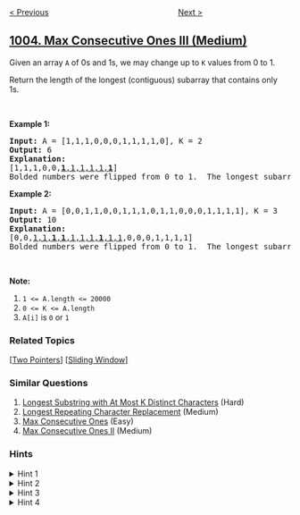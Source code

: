 <!--|This file generated by command(leetcode description); DO NOT EDIT.    |-->
<!--+----------------------------------------------------------------------+-->
<!--|@author    openset <openset.wang@gmail.com>                           |-->
<!--|@link      https://github.com/openset                                 |-->
<!--|@home      https://github.com/openset/leetcode                        |-->
<!--+----------------------------------------------------------------------+-->

[< Previous](../check-if-word-is-valid-after-substitutions "Check If Word Is Valid After Substitutions")
　　　　　　　　　　　　　　　　
[Next >](../maximize-sum-of-array-after-k-negations "Maximize Sum Of Array After K Negations")

## [1004. Max Consecutive Ones III (Medium)](https://leetcode.com/problems/max-consecutive-ones-iii "最大连续1的个数 III")

<p>Given an array <code>A</code>&nbsp;of 0s and 1s, we may change up to <code>K</code>&nbsp;values from 0 to 1.</p>

<p>Return the length of the longest (contiguous) subarray that contains only 1s.&nbsp;</p>

<p>&nbsp;</p>

<div>
<p><strong>Example 1:</strong></p>

<pre>
<strong>Input: </strong>A = <span id="example-input-1-1">[1,1,1,0,0,0,1,1,1,1,0]</span>, K = <span id="example-input-1-2">2</span>
<strong>Output: </strong><span id="example-output-1">6</span>
<strong>Explanation: </strong>
[1,1,1,0,0,<u><strong>1</strong>,1,1,1,1,<strong>1</strong></u>]
Bolded numbers were flipped from 0 to 1.  The longest subarray is underlined.</pre>

<div>
<p><strong>Example 2:</strong></p>

<pre>
<strong>Input: </strong>A = <span id="example-input-2-1">[0,0,1,1,0,0,1,1,1,0,1,1,0,0,0,1,1,1,1]</span>, K = <span id="example-input-2-2">3</span>
<strong>Output: </strong><span id="example-output-2">10</span>
<strong>Explanation: </strong>
[0,0,<u>1,1,<b>1</b>,<strong>1</strong>,1,1,1,<strong>1</strong>,1,1</u>,0,0,0,1,1,1,1]
Bolded numbers were flipped from 0 to 1.  The longest subarray is underlined.
</pre>

<p>&nbsp;</p>

<p><strong><span>Note:</span></strong></p>

<ol>
	<li><code>1 &lt;= A.length &lt;= 20000</code></li>
	<li><code>0 &lt;= K &lt;= A.length</code></li>
	<li><code>A[i]</code> is <code>0</code> or <code>1</code>&nbsp;</li>
</ol>
</div>
</div>

### Related Topics
  [[Two Pointers](../../tag/two-pointers/README.md)]
  [[Sliding Window](../../tag/sliding-window/README.md)]

### Similar Questions
  1. [Longest Substring with At Most K Distinct Characters](../longest-substring-with-at-most-k-distinct-characters) (Hard)
  1. [Longest Repeating Character Replacement](../longest-repeating-character-replacement) (Medium)
  1. [Max Consecutive Ones](../max-consecutive-ones) (Easy)
  1. [Max Consecutive Ones II](../max-consecutive-ones-ii) (Medium)

### Hints
<details>
<summary>Hint 1</summary>
One thing's for sure, we will only flip a zero if it extends an existing window of 1s. Otherwise, there's no point in doing it, right? Think Sliding Window!
</details>

<details>
<summary>Hint 2</summary>
Since we know this problem can be solved using the sliding window construct, we might as well focus in that direction for hints. Basically, in a given window, we can never have > K zeros, right?
</details>

<details>
<summary>Hint 3</summary>
We don't have a fixed size window in this case. The window size can grow and shrink depending upon the number of zeros we have (we don't actually have to flip the zeros here!).
</details>

<details>
<summary>Hint 4</summary>
The way to shrink or expand a window would be based on the number of zeros that can still be flipped and so on.
</details>
